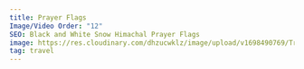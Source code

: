 ```yaml
---
title: Prayer Flags
Image/Video Order: "12"
SEO: Black and White Snow Himachal Prayer Flags
image: https://res.cloudinary.com/dhzucwklz/image/upload/v1698490769/Travel/SBS_5812_lodzye.jpg
tag: travel
---
```

